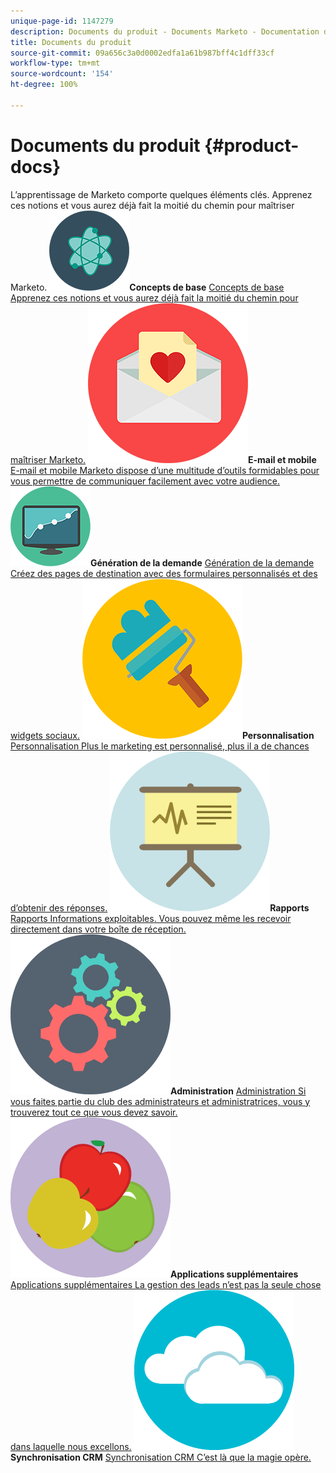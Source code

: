 ```yaml
---
unique-page-id: 1147279
description: Documents du produit - Documents Marketo - Documentation du produit
title: Documents du produit
source-git-commit: 09a656c3a0d0002edfa1a61b987bff4c1dff33cf
workflow-type: tm+mt
source-wordcount: '154'
ht-degree: 100%

---
```



# Documents du produit {#product-docs}

L’apprentissage de Marketo comporte quelques éléments clés. Apprenez ces notions et vous aurez déjà fait la moitié du chemin pour maîtriser Marketo.
**![Concepts de base](assets/education-science-12.png)Concepts de base** [Concepts de base Apprenez ces notions et vous aurez déjà fait la moitié du chemin pour maîtriser Marketo.](product-docs/core-marketo-concepts.md)     **![E-mail et mobile](assets/valentine-day-10.png)E-mail et mobile** [E-mail et mobile Marketo dispose d’une multitude d’outils formidables pour vous permettre de communiquer facilement avec votre audience.](https://docs.marketo.com/pages/viewpage.action?pageId=557076)     **![Génération de la demande](assets/seo-04.png)Génération de la demande** [Génération de la demande Créez des pages de destination avec des formulaires personnalisés et des widgets sociaux.](product-docs/demand-generation.md)     **![Personnalisation](assets/graphic-design-tools-19.png)Personnalisation** [Personnalisation Plus le marketing est personnalisé, plus il a de chances d’obtenir des réponses.](product-docs/personalization.md)     **![Rapports](assets/office-21.png)Rapports** [Rapports Informations exploitables. Vous pouvez même les recevoir directement dans votre boîte de réception.](product-docs/reporting.md)     **![Administration](assets/technology-08.png)Administration** [Administration Si vous faites partie du club des administrateurs et administratrices, vous y trouverez tout ce que vous devez savoir.](https://docs.marketo.com/display/DOCS/Administration)     **![Applications supplémentaires](assets/food-10.png)Applications supplémentaires** [Applications supplémentaires La gestion des leads n’est pas la seule chose dans laquelle nous excellons.](product-docs/additional-apps.md)     **![Synchronisation CRM](assets/seo-33.png)Synchronisation CRM** [Synchronisation CRM C’est là que la magie opère.](product-docs/crm-sync.md)

